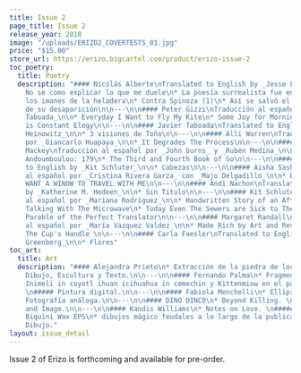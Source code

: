 ```yaml
---
title: Issue 2
page_title: Issue 2
release_year: 2018
image: "/uploads/ERIZO2_COVERTESTS_01.jpg"
price: "$15.00"
store_url: https://erizo.bigcartel.com/product/erizo-issue-2
toc_poetry:
  title: Poetry
  description: "#### Nicolás Alberte\nTranslated to English by _Jesse Lee Kercheval_\n\n*
    No se como explicar lo que me duele\n* La poesía surrealista fue enterrada en
    los imanes de la heladera\n* Contra Spinoza (1)\n* Así se salvó el lince ibérico
    de su desaparición\n\n---\n\n#### Peter Gizzi\nTraducción al español por _Javier
    Taboada_\n\n* Everyday I Want to Fly My Kite\n* Some Joy for Morning\n* The Present
    is Constant Elegy\n\n---\n\n#### Javier Taboada\nTranslated to English by _Cole
    Heinowitz_\n\n* 3 visiones de Toño\n\n---\n\n#### Alli Warren\nTraducción al español
    por _Giancarlo Huapaya_\n\n* It Degrades The Process\n\n---\n\n#### Nathaniel
    Mackey\nTraducción al español por _John burns_ y _Rubén Medina_\n\n* Song of the
    Andoumboulou: 179\n* The Third and Fourth Book of So\n\n---\n\n#### Antonio Ochoa\nTranslated
    to English by _Kit Schluter_\n\n* Cabezas\n\n---\n\n#### Aisha Sasha John\nTraducción
    al español por _Cristina Rivera Garza_ con _Majo Delgadillo_\n\n* DEAR GOD, I
    WANT A WINOW TO TRAVEL WITH ME\n\n---\n\n#### Andi Nachon\nTranslated to English
    by _Katherine M. Hedeen_\n\n* Sin Titulo\n\n---\n\n#### Kit Schluter\nTraducción
    al español por _Mariana Rodríguez_\n\n* Handwritten Story of an Afternoon Spent
    Talking With The Microwave\n* Today Even The Sewers are Sick to Their Stomachs\n*
    Parable of the Perfect Translator\n\n---\n\n#### Margaret Randall\nTraducción
    al español por _María Vazquez Valdez_\n\n* Made Rich by Art and Revolution\n*
    The Cup's Handle \n\n---\n\n#### Carla Faesler\nTranslated to English by _Adam
    Greenberg_\n\n* Flores"
toc_art:
  title: Art
  description: "#### Alejandra Prieto\n* Extracción de la piedra de locura.\n#####
    Dibujo, Escultura y Texto.\n\n---\n\n#### Fernando Palma\n* Fragmentos del cuento
    Inimeli in coyotl ihuan icihuahua in cemechin y Kittenmiow en el país de las banderas.
    \n##### Pintura digital.\n\n---\n\n#### Fabiola Menchelli\n* Ellipse. \n#####
    Fotografía análoga.\n\n---\n\n#### DINO DINCO\n* Beyond Killing. \n##### Text
    and Image.\n\n---\n\n#### Kandis Williams\n* Notes on Love. \n##### Text and Collage.\n\n---\n\n####
    Biquini Wax EPS\n* dibujos mágico feudales a lo largo de la publicación.\n#####
    Dibujo."
layout: issue_detail
---
```


Issue 2 of Erizo is forthcoming and available for pre-order.
